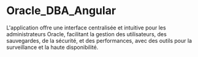 # Oracle_DBA_Angular
L'application offre une interface centralisée et intuitive pour les administrateurs Oracle, facilitant la gestion des utilisateurs, des sauvegardes, de la sécurité, et des performances, avec des outils pour la surveillance et la haute disponibilité.

